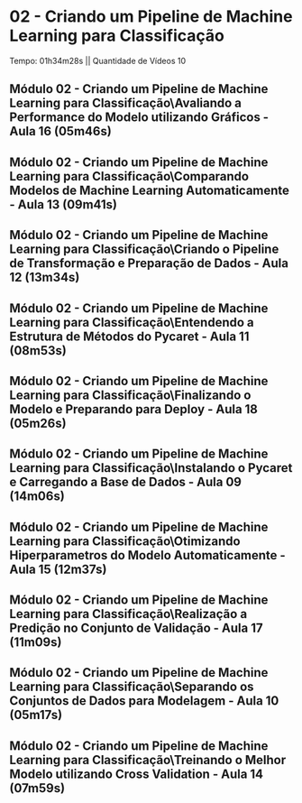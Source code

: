 # 02 - Criando um Pipeline de Machine Learning para Classificação

Tempo: 01h34m28s || Quantidade de Vídeos 10

## Módulo 02 - Criando um Pipeline de Machine Learning para Classificação\Avaliando a Performance do Modelo utilizando Gráficos - Aula 16 (05m46s)



## Módulo 02 - Criando um Pipeline de Machine Learning para Classificação\Comparando Modelos de Machine Learning Automaticamente - Aula 13 (09m41s)



## Módulo 02 - Criando um Pipeline de Machine Learning para Classificação\Criando o Pipeline de Transformação e Preparação de Dados - Aula 12 (13m34s)



## Módulo 02 - Criando um Pipeline de Machine Learning para Classificação\Entendendo a Estrutura de Métodos do Pycaret - Aula 11 (08m53s)



## Módulo 02 - Criando um Pipeline de Machine Learning para Classificação\Finalizando o Modelo e Preparando para Deploy - Aula 18 (05m26s)



## Módulo 02 - Criando um Pipeline de Machine Learning para Classificação\Instalando o Pycaret e Carregando a Base de Dados - Aula 09 (14m06s)



## Módulo 02 - Criando um Pipeline de Machine Learning para Classificação\Otimizando Hiperparametros do Modelo Automaticamente - Aula 15 (12m37s)



## Módulo 02 - Criando um Pipeline de Machine Learning para Classificação\Realização a Predição no Conjunto de Validação - Aula 17 (11m09s)



## Módulo 02 - Criando um Pipeline de Machine Learning para Classificação\Separando os Conjuntos de Dados para Modelagem - Aula 10 (05m17s)



## Módulo 02 - Criando um Pipeline de Machine Learning para Classificação\Treinando o Melhor Modelo utilizando Cross Validation - Aula 14 (07m59s)



